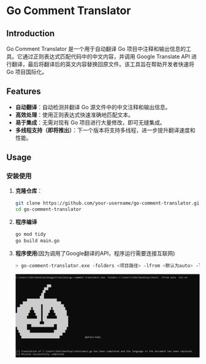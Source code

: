 # Go Comment Translator

## Introduction

Go Comment Translator 是一个用于自动翻译 Go 项目中注释和输出信息的工具。它通过正则表达式匹配代码中的中文内容，并调用 Google Translate API 进行翻译，最后将翻译后的英文内容替换回原文件。该工具旨在帮助开发者快速将 Go 项目国际化。

## Features

- **自动翻译**：自动检测并翻译 Go 源文件中的中文注释和输出信息。
- **高效处理**：使用正则表达式快速准确地匹配文本。
- **易于集成**：无需对现有 Go 项目进行大量修改，即可无缝集成。
- **多线程支持（即将推出）**：下一个版本将支持多线程，进一步提升翻译速度和性能。

## Usage

### 安装使用

1. **克隆仓库**：

   ```bash
   git clone https://github.com/your-username/go-comment-translator.git
   cd go-comment-translator
   ```

2. **程序编译**

    ```bash
    go mod tidy
    go build main.go
    ```

3. **程序使用**(因为调用了Google翻译的API，程序运行需要连接互联网)
    
    ```bash
    > go-comment-translator.exe -folders <项目路径> -lfrom <默认为auto> -lto <翻译为什么语言>
    ```

    ![set](./images/083347.png)